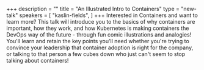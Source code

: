 +++
description = ""
title = "An Illustrated Intro to Containers"
type = "new-talk"
speakers = [
        "kaslin-fields",
]
+++
Interested in Containers and want to learn more? This talk will introduce you to the basics of why containers are important, how they work, and how Kubernetes is making containers the DevOps way of the future - through fun comic illustrations and analogies! You'll learn and retain the key points you'll need whether you're trying to convince your leadership that container adoption is right for the company, or talking to that person a few cubes down who just can't seem to stop talking about containers!